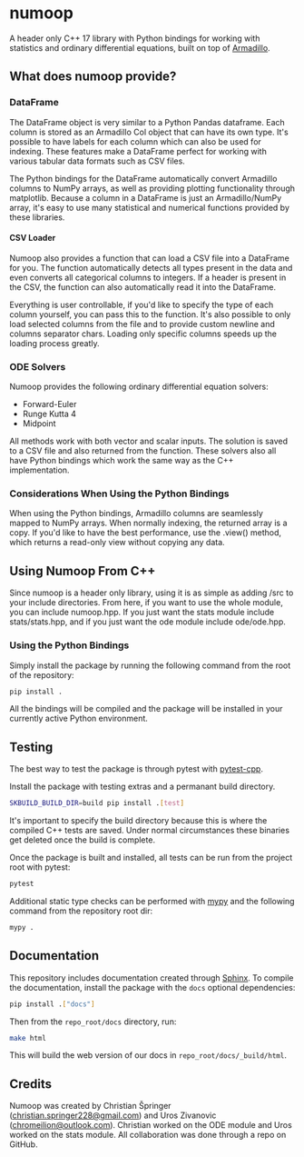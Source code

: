 # numoop 
A header only C++ 17 library with Python bindings for working with statistics 
and ordinary differential equations, built on top of [Armadillo](https://arma.sourceforge.net/).

## What does numoop provide?
### DataFrame
The DataFrame object is very similar to a Python Pandas dataframe. Each column 
is stored as an Armadillo Col object that can have its own type.
It's possible to have labels for each column which can also be used for indexing.
These features make a DataFrame perfect for working with various tabular data 
formats such as CSV files. 

The Python bindings for the DataFrame automatically convert Armadillo columns to 
NumPy arrays, as well as providing plotting functionality through matplotlib.
Because a column in a DataFrame is just an Armadillo/NumPy array, it's easy to 
use many statistical and numerical functions provided by these libraries. 

#### CSV Loader
Numoop also provides a function that can load a CSV file into a DataFrame for 
you. The function automatically detects all types present in the data and even 
converts all categorical columns to integers. If a header is present in the CSV, 
the function can also automatically read it into the DataFrame.

Everything is user controllable, if you'd like to specify the type of each 
column yourself, you can pass this to the function. It's also possible to only 
load selected columns from the file and to provide custom newline and columns 
separator chars. Loading only specific columns speeds up the loading process 
greatly.

### ODE Solvers
Numoop provides the following ordinary differential equation solvers:
 - Forward-Euler
 - Runge Kutta 4
 - Midpoint

All methods work with both vector and scalar inputs. The solution is saved to a 
CSV file and also returned from the function.
These solvers also all have Python bindings which work the same way as the C++ 
implementation.

### Considerations When Using the Python Bindings
When using the Python bindings, Armadillo columns are seamlessly mapped to 
NumPy arrays. When normally indexing, the returned array is a copy. If you'd 
like to have the best performance, use the .view() method, which returns a 
read-only view without copying any data.

## Using Numoop From C++
Since numoop is a header only library, using it is as simple as adding /src to 
your include directories. From here, if you want to use the whole module, you 
can include numoop.hpp. If you just want the stats module include stats/stats.hpp, 
and if you just want the ode module include ode/ode.hpp.

### Using the Python Bindings
Simply install the package by running the following command from the root of 
the repository:
```bash
pip install .
```
All the bindings will be compiled and the package will be installed in your 
currently active Python environment.

## Testing
The best way to test the package is through pytest with
[pytest-cpp](https://github.com/pytest-dev/pytest-cpp).

Install the package with testing extras and a permanant build directory.
```bash
SKBUILD_BUILD_DIR=build pip install .[test]
```
It's important to specify the build directory because this is where the compiled 
C++ tests are saved. Under normal circumstances these binaries get deleted once 
the build is complete.

Once the package is built and installed, all tests can be run from the project 
root with pytest:
```bash
pytest
```
Additional static type checks can be performed with 
[mypy](https://mypy.readthedocs.io/en/stable/)
and the following command from the repository root dir:
```bash
mypy .
```

## Documentation
This repository includes documentation created through 
[Sphinx](https://www.sphinx-doc.org/en/master/). To compile the documentation, 
install the package with the ```docs``` optional dependencies:
```bash
pip install .["docs"]
```
Then from the ``repo_root/docs`` directory, run:
```bash
make html
```
This will build the web version of our docs in ```repo_root/docs/_build/html```.

## Credits
Numoop was created by Christian Špringer (christian.springer228@gmail.com) 
and Uros Zivanovic (chromeilion@outlook.com). Christian worked on the ODE module 
and Uros worked on the stats module. All collaboration was done through a 
repo on GitHub.

